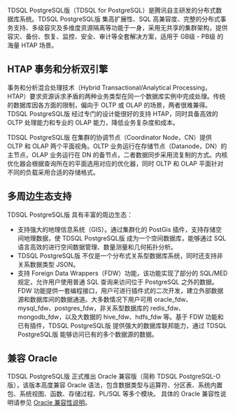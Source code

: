 
TDSQL PostgreSQL版（TDSQL for PostgreSQL）是腾讯自主研发的分布式数据库系统。TDSQL PostgreSQL版 集高扩展性、SQL 高兼容度、完整的分布式事务支持、多级容灾及多维度资源隔离等功能于一身，采用无共享的集群架构，提供容灾、备份、恢复、监控、安全、审计等全套解决方案，适用于 GB级 - PB级 的海量 HTAP 场景。

## HTAP 事务和分析双引擎
事务和分析混合处理技术（Hybrid Transactional/Analytical Processing，HTAP）要求资源诉求矛盾的两种业务类型在同一个数据库实例中完成处理。传统的数据库因各方面的限制，偏向于 OLTP 或 OLAP 的场景，两者很难兼得。TDSQL PostgreSQL版 经过专门的设计能很好的支持 HTAP，同时具备高效的 OLTP 处理能力和专业的 OLAP 能力，降低业务复杂度和成本。

TDSQL PostgreSQL版 在集群的协调节点（Coordinator Node，CN）提供 OLTP 和 OLAP 两个平面视角。OLTP 业务运行在存储节点（Datanode，DN）的主节点，OLAP 业务运行在 DN 的备节点，二者数据同步采用流复制的方式。内核优化器会根据查询所在的平面选用对应的优化器，同时 OLTP 和 OLAP 平面针对不同的负载采用合适的存储格式。

## 多周边生态支持
TDSQL PostgreSQL版 具有丰富的周边生态：
- 支持强大的地理信息系统（GIS）。通过集群化的 PostGis 插件，支持存储空间地理数据，使 TDSQL PostgreSQL版 成为一个空间数据库，能够通过 SQL 语言高效的进行空间数据管理、数量测量和几何拓扑分析。
- TDSQL PostgreSQL版 不仅是一个分布式关系型数据库系统，同时还支持非关系数据类型 JSON。
- 支持 Foreign Data Wrappers（FDW）功能，该功能实现了部分的 SQL/MED 规定，允许用户使用普通 SQL 查询来访问位于 PostgreSQL 之外的数据。
  FDW 功能提供一套编程接口，用户可进行插件式的二次开发，建立外部数据源和数据库间的数据通道。大多数情况下用户可用 oracle_fdw、mysql_fdw、postgres_fdw，非关系型数据库的 redis_fdw、mongodb_fdw，以及大数据的 hive_fdw、hdfs_fdw 等。基于 FDW 功能和已有插件，TDSQL PostgreSQL版 提供强大的数据库联邦能力，通过 TDSQL PostgreSQL版 能够访问已有的多个数据源的数据。

## 兼容 Oracle 
TDSQL PostgreSQL版 正式推出 Oracle 兼容版（简称 TDSQL PostgreSQL-O版），该版本高度兼容 Oracle 语法，包含数据类型与运算符、分区表、系统内置包、系统视图、函数、存储过程、PL/SQL 等多个模块。
具体的 Oracle 兼容性说明请参见 [Oracle 兼容性说明](https://cloud.tencent.com/document/product/1129/57670)。
